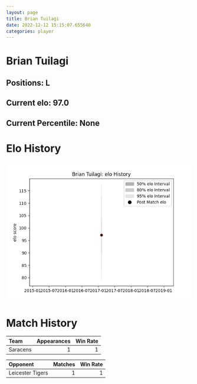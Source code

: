 ```yaml
---  
layout: page  
title: Brian Tuilagi  
date: 2022-12-12 15:15:07.655640  
categories: player  
---
```

# Brian Tuilagi

## Positions: L

## Current elo: 97.0

## Current Percentile: None

# Elo History


![elo history](history_BrianTuilagi.png)
# Match History


| Team     |   Appearances |   Win Rate |
|:---------|--------------:|-----------:|
| Saracens |             1 |          1 |

| Opponent         |   Matches |   Win Rate |
|:-----------------|----------:|-----------:|
| Leicester Tigers |         1 |          1 |